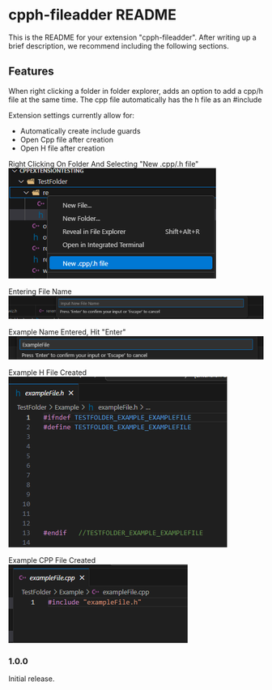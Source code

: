 # cpph-fileadder README

This is the README for your extension "cpph-fileadder". After writing up a brief description, we recommend including the following sections.

## Features

When right clicking a folder in folder explorer, adds an option to add a cpp/h file at the same time. The cpp file automatically has the h file as an #include

Extension settings currently allow for:
- Automatically create include guards
- Open Cpp file after creation
- Open H file after creation

Right Clicking On Folder And Selecting "New .cpp/.h file"
![feature X](openingContextMenu.png)

Entering File Name
![feature X](enterFileName.png)

Example Name Entered, Hit "Enter"
![feature X](exampleName.png)

Example H File Created
![feature X](exampleHeader.png)

Example CPP File Created
![feature X](exampleCppFile.png)

### 1.0.0

Initial release.

